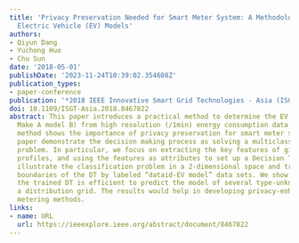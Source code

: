 ```yaml
---
title: 'Privacy Preservation Needed for Smart Meter System: A Methodology to Recognize
  Electric Vehicle (EV) Models'
authors:
- Qiyun Dang
- Yuchong Huo
- Chu Sun
date: '2018-05-01'
publishDate: '2023-11-24T10:39:02.354608Z'
publication_types:
- paper-conference
publication: '*2018 IEEE Innovative Smart Grid Technologies - Asia (ISGT Asia)*'
doi: 10.1109/ISGT-Asia.2018.8467822
abstract: This paper introduces a practical method to determine the EV model (Car
  Make A model B) from high resolution (/1min) energy consumption data. The proposed
  method shows the importance of privacy preservation for smart meter system. The
  paper demonstrate the decision making process as solving a multiclass classification
  problem. In particular, we focus on extracting the key features of given EV charging
  profiles, and using the features as attributes to set up a Decision Tree (DT). We
  illustrate the classification problem in a 2-dimensional space and train the decision
  boundaries of the DT by labeled “dataid-EV model” data sets. We show that using
  the trained DT is efficient to predict the model of several type-unknown EVs in
  a distribution grid. The results would help in developing privacy-enhanced loads
  metering methods.
links:
- name: URL
  url: https://ieeexplore.ieee.org/abstract/document/8467822
---
```

